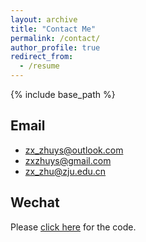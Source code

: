 ```yaml
---
layout: archive
title: "Contact Me"
permalink: /contact/
author_profile: true
redirect_from:
  - /resume
---
```


{% include base_path %}

## Email

* zx_zhuys@outlook.com
* zxzhuys@gmail.com
* zx_zhu@zju.edu.cn

## Wechat

Please [click here](https://ZhuZixuan0809.github.io/images/Wechat_zzx.png) for the code.



